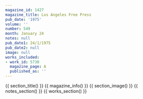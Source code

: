 ```yaml
---
magazine_id: 1427
magazine_title: Los Angeles Free Press
pub_date: '1975'
volume: ''
number: 549
month: January 24
notes: null
pub_date1: 24/1/1975
pub_date2: null
image: null
works_included:
- work_id: 5730
  magazine_page: A
  published_as: ''
---
```


{{ section_title() }}
{{ magazine_info() }}
{{ section_image() }}
{{ notes_section() }}
{{ works_section() }}
